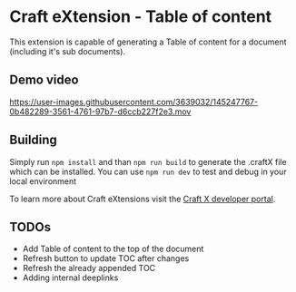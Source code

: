 # Craft eXtension - Table of content

This extension is capable of generating a Table of content for a document (including it's sub documents).

## Demo video
https://user-images.githubusercontent.com/3639032/145247767-0b482289-3561-4761-97b7-d6ccb227f2e3.mov


## Building

Simply run `npm install` and than `npm run build` to generate the .craftX file which can be installed.
You can use `npm run dev` to test and debug in your local environment

To learn more about Craft eXtensions visit the [Craft X developer portal](https://developer.craft.do).

## TODOs

- Add Table of content to the top of the document
- Refresh button to update TOC after changes
- Refresh the already appended TOC
- Adding internal deeplinks
